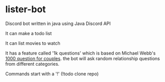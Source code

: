# lister-bot
Discord bot written in java using Java Discord API

It can make a todo list

It can list movies to watch

It has a feature called '1k questions' which is based on Michael Webb's [1000 question for couples](https://docs.google.com/file/d/0BxAs4XCvSMxLeV9ja1AyQUZtUDQ/edit?resourcekey=0-vf8IEyqWhA9ypNqIGvlW-Q). the bot will ask random relationship questions from different categories.


Commands start with a '!' (!todo clone repo)
